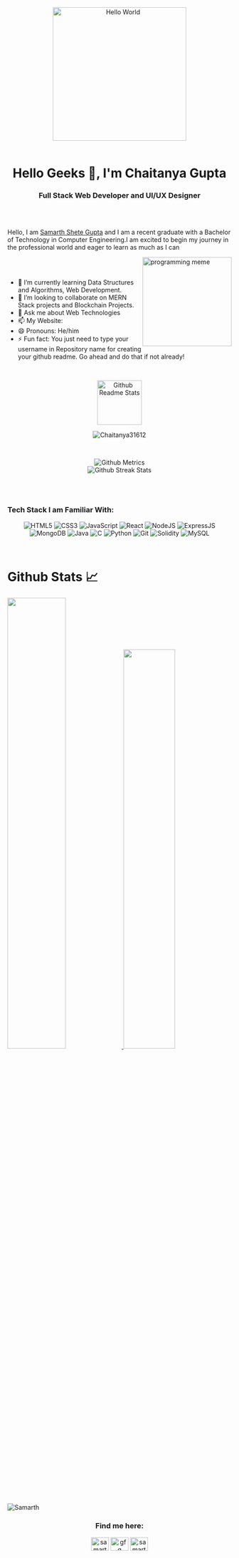 <!--# Namaste 🙏-->
<div align="center">
<!-- <img src="https://miro.medium.com/max/1600/1*0KFB17_NGTPB0XWyc4BSgQ.jpeg" alt="Hello World"> -->
<img height="300px" src="https://media1.tenor.com/images/25de5ae4b3a35de905166d6a8cc92411/tenor.gif?itemid=13245309" alt="Hello World">
 
</div>

<br>

<h1 align="center">Hello Geeks 👋, I'm Chaitanya Gupta</h1>
<h3 align="center">Full Stack Web Developer and UI/UX Designer</h3>
<br>

<br>

Hello, I am [Samarth Shete Gupta](https://www.linkedin.com/in/samarthshete14/) and I am a recent graduate with a Bachelor of Technology in Computer Engineering.I am excited to begin my journey in the professional world and eager to learn as much as I can 

<img align="right" width="200px" src="https://media.giphy.com/media/13HgwGsXF0aiGY/giphy.gif" alt="programming meme">
 
<!--  <img align="right" width="150px" src="https://media.giphy.com/media/p4NLw3I4U0idi/giphy.gif" alt="gif"> -->
 
  <br><br>
 
- 🌱 I’m currently learning Data Structures and Algorithms, Web Development.
- 👯 I’m looking to collaborate on MERN Stack projects and Blockchain Projects.
- 💬 Ask me about Web Technologies
- 📫 My Website: 
- 😄 Pronouns: He/him
- ⚡ Fun fact: You just need to type your username in Repository name for creating your github readme. Go ahead and do that if not already!

<br>

<p align="center">
 <img width="100px" src="https://res.cloudinary.com/anuraghazra/image/upload/v1594908242/logo_ccswme.svg" align="center" alt="Github Readme Stats" />
 <p align="center"> <img src="https://komarev.com/ghpvc/?username=Chaitanya31612" alt="Chaitanya31612"/> </p> 
</p>


<!--![](https://komarev.com/ghpvc/?username=Chaitanya31612)-->


<br>
<p align="center">
  
<img src="https://metrics.lecoq.io/Chaitanya31612" alt="Github Metrics">
  
  <br>
  
<img src="https://github-readme-streak-stats.herokuapp.com/?user=Chaitanya31612&theme=algolia" alt="Github Streak Stats">
  
</p>

<br><br>
### Tech Stack I am Familiar With:

<p align="center">
<img alt="HTML5" src="https://img.shields.io/badge/html5%20-%23E34F26.svg?&style=for-the-badge&logo=html5&logoColor=white"/>
<img alt="CSS3" src="https://img.shields.io/badge/css3%20-%231572B6.svg?&style=for-the-badge&logo=css3&logoColor=white"/>
<img alt="JavaScript" src="https://img.shields.io/badge/javascript%20-%23323330.svg?&style=for-the-badge&logo=javascript&logoColor=%23F7DF1E"/>
<img alt="React" src="https://img.shields.io/badge/react%20-%2320232a.svg?&style=for-the-badge&logo=react&logoColor=%2361DAFB"/>
<img alt="NodeJS" src="https://img.shields.io/badge/node.js%20-%2343853D.svg?&style=for-the-badge&logo=node.js&logoColor=white"/>
 <img alt="ExpressJS" src="https://img.shields.io/badge/express%20-%23323330.svg?&style=for-the-badge&logo=express&logoColor=%23F7DF1E"/>
<img alt="MongoDB" src ="https://img.shields.io/badge/MongoDB-%234ea94b.svg?&style=for-the-badge&logo=mongodb&logoColor=white"/>
<img alt="Java" src ="https://img.shields.io/badge/java%20-%23E34F26.svg?&style=for-the-badge&logo=java&logoColor=white"/>
<img alt="C" src="https://img.shields.io/badge/c%20-%2300599C.svg?&style=for-the-badge&logo=c&logoColor=white"/>
<img alt="Python" src="https://img.shields.io/badge/python%20-%2314354C.svg?&style=for-the-badge&logo=python&logoColor=white"/>
<img alt="Git" src="https://img.shields.io/badge/git%20-%23E34F26.svg?&style=for-the-badge&logo=git&logoColor=white"/>
<img alt="Solidity" src="https://img.shields.io/badge/solidity%20-%2300599C.svg?&style=for-the-badge&logo=solidity&logoColor=white"/>
<img alt="MySQL" src="https://img.shields.io/badge/mysql%20-%2300599C.svg?&style=for-the-badge&logo=mysql&logoColor=white"/>
<br/>
</p>

<br>

# Github Stats 📈

<a href="https://github.com/samarthshete">
    <img src="https://github-readme-stats.vercel.app/api?username=samarthshete&count_private=true&show_icons=true&hide_border=true&theme=algolia"
                    width="51%" />
</a>
<a href="https://github.com/samarthshete?tab=repositories">
  <img src="https://github-readme-stats.vercel.app/api/top-langs/?username=samarthshete&layout=compact&langs_count=10&hide_border=true&theme=algolia"
                    width="48%" />
</a>

<br><br>
![Samarth](https://activity-graph.herokuapp.com/graph?username=samarthshete&theme=react-dark&show_icons=true&count_private=true&area=true&hide_border=true)
<!--<img src="https://activity-graph.herokuapp.com/graph?username=Chaitanya31612&show_icons=true&count_private=true&area=true&hide_border=true" /> -->

<h3 align="center">Find me here:</h3>
<p align="center">
 <a href="https://www.leetcode.com/samarthshete14" target="blank"><img align="center" src="https://raw.githubusercontent.com/rahuldkjain/github-profile-readme-generator/master/src/images/icons/Social/leet-code.svg" alt="samarthshete/" height="30" width="40" /></a>
<a href="https://auth.geeksforgeeks.org/user/samarthshete/practice/" target="blank"><img align="center" src="https://raw.githubusercontent.com/rahuldkjain/github-profile-readme-generator/master/src/images/icons/Social/geeks-for-geeks.svg" alt="gfg" height="30" width="40" /></a>
 <a href="https://www.linkedin.com/in/samarthshete14" target="blank"><img align="center" src="https://raw.githubusercontent.com/rahuldkjain/github-profile-readme-generator/master/src/images/icons/Social/linked-in-alt.svg" alt="samarthshete" height="30" width="40" /></a>
<!-- <a href="https://medium.com/@guptachaitanya31" target="blank"><img align="center" src="https://raw.githubusercontent.com/rahuldkjain/github-profile-readme-generator/master/src/images/icons/Social/medium.svg" alt="@samarthshete" height="30" width="40" /></a> -->
 
</p>
